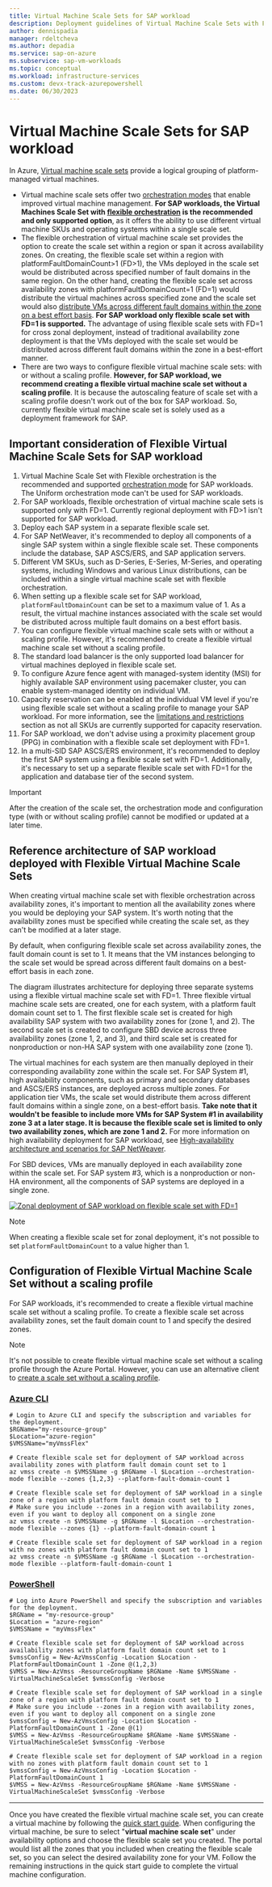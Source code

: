 ```yaml
---
title: Virtual Machine Scale Sets for SAP workload
description: Deployment guidelines of Virtual Machine Scale Sets with Flexible Orchestration for SAP Workload
author: dennispadia
manager: rdeltcheva
ms.author: depadia
ms.service: sap-on-azure
ms.subservice: sap-vm-workloads
ms.topic: conceptual
ms.workload: infrastructure-services
ms.custom: devx-track-azurepowershell
ms.date: 06/30/2023
---
```


# Virtual Machine Scale Sets for SAP workload

In Azure, [Virtual machine scale sets](../../virtual-machine-scale-sets/overview.md) provide a logical grouping of platform-managed virtual machines.

- Virtual machine scale sets offer two [orchestration modes](../../virtual-machine-scale-sets/virtual-machine-scale-sets-orchestration-modes.md) that enable improved virtual machine management. **For SAP workloads, the Virtual Machines Scale Set with [flexible orchestration](../../virtual-machine-scale-sets/virtual-machine-scale-sets-orchestration-modes.md#scale-sets-with-flexible-orchestration) is the recommended and only supported option**, as it offers the ability to use different virtual machine SKUs and operating systems within a single scale set.
- The flexible orchestration of virtual machine scale set provides the option to create the scale set within a region or span it across availability zones. On creating, the flexible scale set within a region with platformFaultDomainCount>1 (FD>1), the VMs deployed in the scale set would be distributed across specified number of fault domains in the same region. On the other hand, creating the flexible scale set across availability zones with platformFaultDomainCount=1 (FD=1) would distribute the virtual machines across specified zone and the scale set would also [distribute VMs across different fault domains within the zone on a best effort basis](../../virtual-machine-scale-sets/virtual-machine-scale-sets-manage-fault-domains.md). **For SAP workload only flexible scale set with FD=1 is supported.** The advantage of using flexible scale sets with FD=1 for cross zonal deployment, instead of traditional availability zone deployment is that the VMs deployed with the scale set would be distributed across different fault domains within the zone in a best-effort manner.
- There are two ways to configure flexible virtual machine scale sets: with or without a scaling profile. **However, for SAP workload, we recommend creating a flexible virtual machine scale set without a scaling profile**. It is because the autoscaling feature of scale set with a scaling profile doesn't work out of the box for SAP workload. So, currently flexible virtual machine scale set is solely used as a deployment framework for SAP.

## Important consideration of Flexible Virtual Machine Scale Sets for SAP workload

1. Virtual Machine Scale Set with Flexible orchestration is the recommended and supported [orchestration mode](../../virtual-machine-scale-sets/virtual-machine-scale-sets-orchestration-modes.md) for SAP workloads. The Uniform orchestration mode can't be used for SAP workloads.
2. For SAP workloads, flexible orchestration of virtual machine scale sets is supported only with FD=1. Currently regional deployment with FD>1 isn't supported for SAP workload.
3. Deploy each SAP system in a separate flexible scale set.
4. For SAP NetWeaver, it's recommended to deploy all components of a single SAP system within a single flexible scale set. These components include the database, SAP ASCS/ERS, and SAP application servers.
5. Different VM SKUs, such as D-Series, E-Series, M-Series, and operating systems, including Windows and various Linux distributions, can be included within a single virtual machine scale set with flexible orchestration.
6. When setting up a flexible scale set for SAP workload, `platformFaultDomainCount` can be set to a maximum value of 1. As a result, the virtual machine instances associated with the scale set would be distributed across multiple fault domains on a best effort basis.
7. You can configure flexible virtual machine scale sets with or without a scaling profile. However, it's recommended to create a flexible virtual machine scale set without a scaling profile.
8. The standard load balancer is the only supported load balancer for virtual machines deployed in flexible scale set.
9. To configure Azure fence agent with managed-system identity (MSI) for highly available SAP environment using pacemaker cluster, you can enable system-managed identity on individual VM.
10. Capacity reservation can be enabled at the individual VM level if you're using flexible scale set without a scaling profile to manage your SAP workload. For more information, see the [limitations and restrictions](../../virtual-machines/capacity-reservation-overview.md#limitations-and-restrictions) section as not all SKUs are currently supported for capacity reservation.
11. For SAP workload, we don't advise using a proximity placement group (PPG) in combination with a flexible scale set deployment with FD=1.
12. In a multi-SID SAP ASCS/ERS environment, it's recommended to deploy the first SAP system using a flexible scale set with FD=1. Additionally, it's necessary to set up a separate flexible scale set with FD=1 for the application and database tier of the second system.

> [!IMPORTANT]
> After the creation of the scale set, the orchestration mode and configuration type (with or without scaling profile) cannot be modified or updated at a later time.

## Reference architecture of SAP workload deployed with Flexible Virtual Machine Scale Sets

When creating virtual machine scale set with flexible orchestration across availability zones, it's important to mention all the availability zones where you would be deploying your SAP system. It's worth noting that the availability zones must be specified while creating the scale set, as they can't be modified at a later stage.

By default, when configuring flexible scale set across availability zones, the fault domain count is set to 1. It means that the VM instances belonging to the scale set would be spread across different fault domains on a best-effort basis in each zone.

The diagram illustrates architecture for deploying three separate systems using a flexible virtual machine scale set with FD=1. Three flexible virtual machine scale sets are created, one for each system, with a platform fault domain count set to 1. The first flexible scale set is created for high availability SAP system with two availability zones for  (zone 1, and 2). The second scale set is created to configure SBD device across three availability zones (zone 1, 2, and 3), and third scale set is created for nonproduction or non-HA SAP system with one availability zone (zone 1).

The virtual machines for each system are then manually deployed in their corresponding availability zone within the scale set. For SAP System #1, high availability components, such as primary and secondary databases and ASCS/ERS instances, are deployed across multiple zones. For application tier VMs, the scale set would distribute them across different fault domains within a single zone, on a best-effort basis. **Take note that it wouldn't be feasible to include more VMs for SAP System #1 in availability zone 3 at a later stage. It is because the flexible scale set is limited to only two availability zones, which are zone 1 and 2.** For more information on high availability deployment for SAP workload, see [High-availability architecture and scenarios for SAP NetWeaver](sap-high-availability-architecture-scenarios.md).

For SBD devices, VMs are manually deployed in each availability zone within the scale set. For SAP system #3, which is a nonproduction or non-HA environment, all the components of SAP systems are deployed in a single zone.

[![Zonal deployment of SAP workload on flexible scale set with FD=1](media/virtual-machine-scale-sets/flexible-scale-set-sap-deployment.png)](media/virtual-machine-scale-sets/flexible-scale-set-sap-deployment.png#lightbox)

> [!NOTE]
> When creating a flexible scale set for zonal deployment, it's not possible to set `platformFaultDomainCount` to a value higher than 1.

## Configuration of Flexible Virtual Machine Scale Set without a scaling profile

For SAP workloads, it's recommended to create a flexible virtual machine scale set without a scaling profile. To create a flexible scale set across availability zones, set the fault domain count to 1 and specify the desired zones.

> [!NOTE]
> It's not possible to create flexible virtual machine scale set without a scaling profile through the Azure Portal. However, you can use an alternative client to [create a scale set without a scaling profile](../../virtual-machine-scale-sets/virtual-machine-scale-sets-scaling-profile.md?tabs=cli#create-a-scale-set-without-a-scaling-profile).

### [Azure CLI](#tab/scaleset-cli)

```azurecli-interactive
# Login to Azure CLI and specify the subscription and variables for the deployment.
$RGName="my-resource-group"
$Location="azure-region"
$VMSSName="myVmssFlex"

# Create flexible scale set for deployment of SAP workload across availability zones with platform fault domain count set to 1
az vmss create -n $VMSSName -g $RGName -l $Location --orchestration-mode flexible --zones {1,2,3} --platform-fault-domain-count 1

# Create flexible scale set for deployment of SAP workload in a single zone of a region with platform fault domain count set to 1
# Make sure you include --zones in a region with availability zones, even if you want to deploy all component on a single zone
az vmss create -n $VMSSName -g $RGName -l $Location --orchestration-mode flexible --zones {1} --platform-fault-domain-count 1

# Create flexible scale set for deployment of SAP workload in a region with no zones with platform fault domain count set to 1
az vmss create -n $VMSSName -g $RGName -l $Location --orchestration-mode flexible --platform-fault-domain-count 1
```

### [PowerShell](#tab/scaleset-ps)

```azurepowershell-interactive
# Log into Azure PowerShell and specify the subscription and variables for the deployment. 
$RGName = "my-resource-group"
$Location = "azure-region"
$VMSSName = "myVmssFlex"

# Create flexible scale set for deployment of SAP workload across availability zones with platform fault domain count set to 1
$vmssConfig = New-AzVmssConfig -Location $Location -PlatformFaultDomainCount 1 -Zone @(1,2,3)
$VMSS = New-AzVmss -ResourceGroupName $RGName -Name $VMSSName -VirtualMachineScaleSet $vmssConfig -Verbose

# Create flexible scale set for deployment of SAP workload in a single zone of a region with platform fault domain count set to 1
# Make sure you include --zones in a region with availability zones, even if you want to deploy all component on a single zone
$vmssConfig = New-AzVmssConfig -Location $Location -PlatformFaultDomainCount 1 -Zone @(1)
$VMSS = New-AzVmss -ResourceGroupName $RGName -Name $VMSSName -VirtualMachineScaleSet $vmssConfig -Verbose

# Create flexible scale set for deployment of SAP workload in a region with no zones with platform fault domain count set to 1
$vmssConfig = New-AzVmssConfig -Location $Location -PlatformFaultDomainCount 1
$VMSS = New-AzVmss -ResourceGroupName $RGName -Name $VMSSName -VirtualMachineScaleSet $vmssConfig -Verbose
```

---

Once you have created the flexible virtual machine scale set, you can create a virtual machine by following the [quick start guide](../../virtual-machines/linux/quick-create-portal.md). When configuring the virtual machine, be sure to select "**virtual machine scale set**" under availability options and choose the flexible scale set you created. The portal would list all the zones that you included when creating the flexible scale set, so you can select the desired availability zone for your VM. Follow the remaining instructions in the quick start guide to complete the virtual machine configuration.
